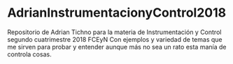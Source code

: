 # AdrianInstrumentacionyControl2018
Repositorio de Adrian Tichno para la materia de Instrumentación y Control segundo cuatrimestre 2018 FCEyN
Con ejemplos y variedad de temas que me sirven para probar y entender aunque más no sea un rato esta manía de controla cosas.
